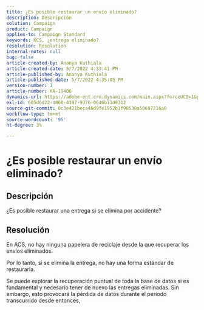 ```yaml
---
title: ¿Es posible restaurar un envío eliminado?
description: Descripción
solution: Campaign
product: Campaign
applies-to: Campaign Standard
keywords: KCS, ¿entrega eliminado?
resolution: Resolution
internal-notes: null
bug: false
article-created-by: Ananya Kuthiala
article-created-date: 5/7/2022 4:33:41 PM
article-published-by: Ananya Kuthiala
article-published-date: 5/7/2022 4:35:05 PM
version-number: 1
article-number: KA-19406
dynamics-url: https://adobe-ent.crm.dynamics.com/main.aspx?forceUCI=1&pagetype=entityrecord&etn=knowledgearticle&id=47b22373-23ce-ec11-a7b5-0022480a8e40
exl-id: 605d6d22-d860-4197-9376-0646b13d9312
source-git-commit: 0c3e421beca46d9fe1952b1f98538a50697216a0
workflow-type: tm+mt
source-wordcount: '95'
ht-degree: 3%

---
```


# ¿Es posible restaurar un envío eliminado?

## Descripción




¿Es posible restaurar una entrega si se elimina por accidente?


## Resolución


En ACS, no hay ninguna papelera de reciclaje desde la que recuperar los envíos eliminados.

Por lo tanto, si se elimina la entrega, no hay una forma estándar de restaurarla.

Se puede explorar la recuperación puntual de toda la base de datos si es fundamental y necesario tener de nuevo las entregas eliminadas. Sin embargo, esto provocará la pérdida de datos durante el período transcurrido desde entonces,
